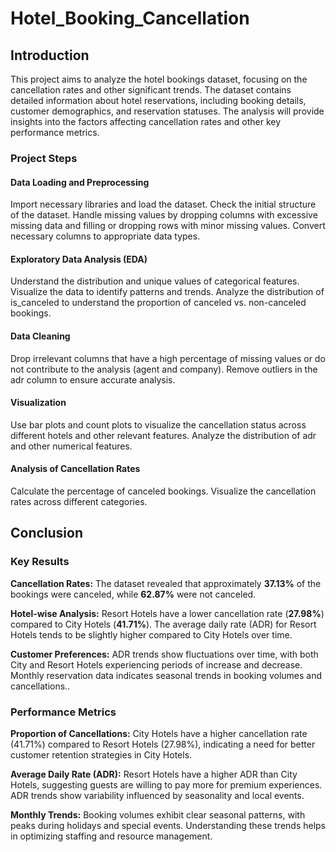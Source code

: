# Hotel_Booking_Cancellation

## Introduction
This project aims to analyze the hotel bookings dataset, focusing on the cancellation rates and other significant trends. The dataset contains detailed information about hotel reservations, including booking details, customer demographics, and reservation statuses. The analysis will provide insights into the factors affecting cancellation rates and other key performance metrics.

### Project Steps

#### Data Loading and Preprocessing
Import necessary libraries and load the dataset.
Check the initial structure of the dataset.
Handle missing values by dropping columns with excessive missing data and filling or dropping rows with minor missing values.
Convert necessary columns to appropriate data types.

#### Exploratory Data Analysis (EDA)
Understand the distribution and unique values of categorical features.
Visualize the data to identify patterns and trends.
Analyze the distribution of is_canceled to understand the proportion of canceled vs. non-canceled bookings.

#### Data Cleaning
Drop irrelevant columns that have a high percentage of missing values or do not contribute to the analysis (agent and company).
Remove outliers in the adr column to ensure accurate analysis.

#### Visualization
Use bar plots and count plots to visualize the cancellation status across different hotels and other relevant features.
Analyze the distribution of adr and other numerical features.

#### Analysis of Cancellation Rates
Calculate the percentage of canceled bookings.
Visualize the cancellation rates across different categories.


## Conclusion

### Key Results
**Cancellation Rates:** 
The dataset revealed that approximately **37.13%** of the bookings were canceled, while **62.87%** were not canceled.

**Hotel-wise Analysis:** 
Resort Hotels have a lower cancellation rate (**27.98%**) compared to City Hotels (**41.71%**).
The average daily rate (ADR) for Resort Hotels tends to be slightly higher compared to City Hotels over time.

**Customer Preferences:** 
ADR trends show fluctuations over time, with both City and Resort Hotels experiencing periods of increase and decrease.
Monthly reservation data indicates seasonal trends in booking volumes and cancellations..

### Performance Metrics
**Proportion of Cancellations:** 
City Hotels have a higher cancellation rate (41.71%) compared to Resort Hotels (27.98%), indicating a need for better customer retention strategies in City Hotels.

**Average Daily Rate (ADR):** 
Resort Hotels have a higher ADR than City Hotels, suggesting guests are willing to pay more for premium experiences. ADR trends show variability influenced by seasonality and local events.

**Monthly Trends:**
Booking volumes exhibit clear seasonal patterns, with peaks during holidays and special events. Understanding these trends helps in optimizing staffing and resource management.
